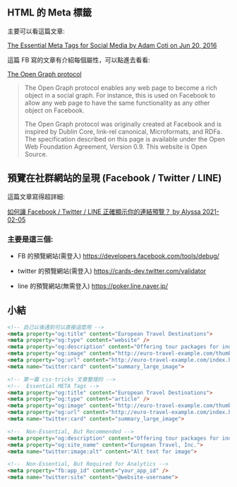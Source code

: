 
## HTML 的 Meta 標籤

主要可以看這篇文章:

[The Essential Meta Tags for Social Media by Adam Coti on Jun 20, 2016](https://css-tricks.com/essential-meta-tags-social-media/)


這篇 FB 寫的文章有介紹每個屬性，可以點進去看看:

[The Open Graph protocol](https://ogp.me/)
> The Open Graph protocol enables any web page to become a rich object in a social graph. For instance, this is used on Facebook to allow any web page to have the same functionality as any other object on Facebook.
> 
> The Open Graph protocol was originally created at Facebook and is inspired by Dublin Core, link-rel canonical, Microformats, and RDFa. The specification described on this page is available under the Open Web Foundation Agreement, Version 0.9. This website is Open Source.

## 預覽在社群網站的呈現 (Facebook / Twitter / LINE)

這篇文章寫得超詳細:

[如何讓 Facebook / Twitter / LINE 正確顯示你的連結預覽？ by Alyssa 2021-02-05](https://blog.alyssachan.space/wp-content/cache/all/update-link-preview-on-social-media/index.html#line)

### 主要是這三個:

- FB 的預覽網站(需登入)
https://developers.facebook.com/tools/debug/

- twitter 的預覽網站(需登入)
https://cards-dev.twitter.com/validator

- line 的預覽網站(無需登入)
https://poker.line.naver.jp/


## 小結

``` html
<!-- 自己以後遇到可以直接這麼用 -->
<meta property="og:title" content="European Travel Destinations">
<meta property="og:type" content="website" />
<meta property="og:description" content="Offering tour packages for individuals or groups.">
<meta property="og:image" content="http://euro-travel-example.com/thumbnail.jpg">
<meta property="og:url" content="http://euro-travel-example.com/index.htm">
<meta name="twitter:card" content="summary_large_image">

<!-- 第一篇 css-tricks 文章整理的 -->
<!--  Essential META Tags -->
<meta property="og:title" content="European Travel Destinations">
<meta property="og:type" content="article" />
<meta property="og:image" content="http://euro-travel-example.com/thumbnail.jpg">
<meta property="og:url" content="http://euro-travel-example.com/index.htm">
<meta name="twitter:card" content="summary_large_image">

<!--  Non-Essential, But Recommended -->
<meta property="og:description" content="Offering tour packages for individuals or groups.">
<meta property="og:site_name" content="European Travel, Inc.">
<meta name="twitter:image:alt" content="Alt text for image">

<!--  Non-Essential, But Required for Analytics -->
<meta property="fb:app_id" content="your_app_id" />
<meta name="twitter:site" content="@website-username">
```
